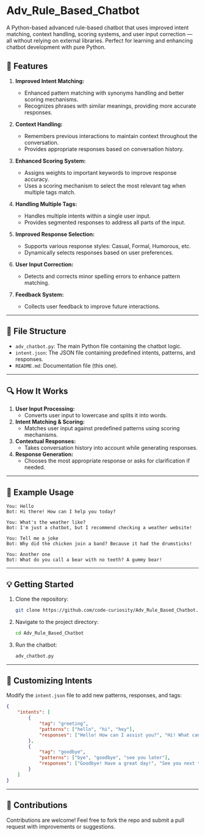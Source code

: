 # Adv\_Rule\_Based\_Chatbot

A Python-based advanced rule-based chatbot that uses improved intent matching, context handling, scoring systems, and user input correction — all without relying on external libraries. Perfect for learning and enhancing chatbot development with pure Python.

## 🚀 Features

1. **Improved Intent Matching:**

   - Enhanced pattern matching with synonyms handling and better scoring mechanisms.
   - Recognizes phrases with similar meanings, providing more accurate responses.

2. **Context Handling:**

   - Remembers previous interactions to maintain context throughout the conversation.
   - Provides appropriate responses based on conversation history.

3. **Enhanced Scoring System:**

   - Assigns weights to important keywords to improve response accuracy.
   - Uses a scoring mechanism to select the most relevant tag when multiple tags match.

4. **Handling Multiple Tags:**

   - Handles multiple intents within a single user input.
   - Provides segmented responses to address all parts of the input.

5. **Improved Response Selection:**

   - Supports various response styles: Casual, Formal, Humorous, etc.
   - Dynamically selects responses based on user preferences.

6. **User Input Correction:**

   - Detects and corrects minor spelling errors to enhance pattern matching.

7. **Feedback System:**

   - Collects user feedback to improve future interactions.

---

## 📂 File Structure

- `adv_chatbot.py`: The main Python file containing the chatbot logic.
- `intent.json`: The JSON file containing predefined intents, patterns, and responses.
- `README.md`: Documentation file (this one).

---

## 🔍 How It Works

1. **User Input Processing:**
   - Converts user input to lowercase and splits it into words.
2. **Intent Matching & Scoring:**
   - Matches user input against predefined patterns using scoring mechanisms.
3. **Contextual Responses:**
   - Takes conversation history into account while generating responses.
4. **Response Generation:**
   - Chooses the most appropriate response or asks for clarification if needed.

---

## 📌 Example Usage

```
You: Hello
Bot: Hi there! How can I help you today?

You: What's the weather like?
Bot: I'm just a chatbot, but I recommend checking a weather website!

You: Tell me a joke
Bot: Why did the chicken join a band? Because it had the drumsticks!

You: Another one
Bot: What do you call a bear with no teeth? A gummy bear!
```

---

## 💡 Getting Started

1. Clone the repository:
   ```bash
   git clone https://github.com/code-curiosity/Adv_Rule_Based_Chatbot.git
   ```
2. Navigate to the project directory:
   ```bash
   cd Adv_Rule_Based_Chatbot
   ```
3. Run the chatbot:
   ```bash
   adv_chatbot.py
   ```

---

## 🔨 Customizing Intents

Modify the `intent.json` file to add new patterns, responses, and tags:

```json
{
    "intents": [
        {
            "tag": "greeting",
            "patterns": ["hello", "hi", "hey"],
            "responses": ["Hello! How can I assist you?", "Hi! What can I do for you today?"]
        },
        {
            "tag": "goodbye",
            "patterns": ["bye", "goodbye", "see you later"],
            "responses": ["Goodbye! Have a great day!", "See you next time!"]
        }
    ]
}
```

---

## 📢 Contributions

Contributions are welcome! Feel free to fork the repo and submit a pull request with improvements or suggestions.
